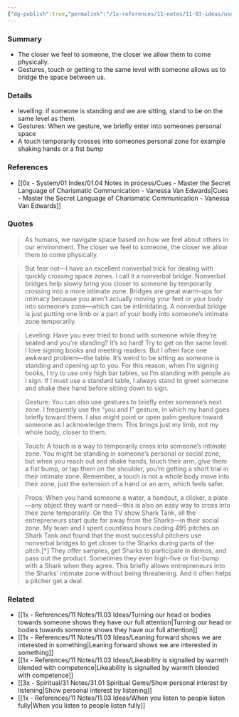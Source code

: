 ```yaml
---
{"dg-publish":true,"permalink":"/1x-references/11-notes/11-03-ideas/use-gestures-touch-or-being-level-with-someone-to-be-closer-to-people/","title":"Use gestures, touch or being level with someone to be closer to  people","created":"2024-08-18T12:18:03.204+03:00","updated":"2024-08-18T19:47:24.941+03:00"}
---
```



### Summary
- The closer we feel to someone, the closer we allow them to come physically.
- Gestures, touch or getting to the same level with someone allows us to bridge the space between us.

### Details
- levelling: if someone is standing and we are sitting, stand to be on the same level as them.
- Gestures: When we gesture, we briefly enter into someones personal space
- A touch temporarily crosses into someones personal zone for example shaking hands or a fist bump

### References
- [[0x - System/01 Index/01.04 Notes in process/Cues - Master the Secret Language of Charismatic Communication - Vanessa Van Edwards\|Cues - Master the Secret Language of Charismatic Communication - Vanessa Van Edwards]]

### Quotes
> As humans, we navigate space based on how we feel about others in our environment. The closer we feel to someone, the closer we allow them to come physically.

> But fear not—I have an excellent nonverbal trick for dealing with quickly crossing space zones. I call it a nonverbal bridge. Nonverbal bridges help slowly bring you closer to someone by temporarily crossing into a more intimate zone.
> Bridges are great warm-ups for intimacy because you aren’t actually moving your feet or your body into someone’s zone—which can be intimidating. A nonverbal bridge is just putting one limb or a part of your body into someone’s intimate zone temporarily.

> Leveling: Have you ever tried to bond with someone while they’re seated and you’re standing? It’s so hard! Try to get on the same level. I love signing books and meeting readers. But I often face one awkward problem—the table. It’s weird to be sitting as someone is standing and opening up to you. For this reason, when I’m signing books, I try to use only high bar tables, so I’m standing with people as I sign. If I must use a standard table, I always stand to greet someone and shake their hand before sitting down to sign.

> Gesture: You can also use gestures to briefly enter someone’s next zone. I frequently use the “you and I” gesture, in which my hand goes briefly toward them. I also might point or open palm gesture toward someone as I acknowledge them. This brings just my limb, not my whole body, closer to them.

> Touch: A touch is a way to temporarily cross into someone’s intimate zone. You might be standing in someone’s personal or social zone, but when you reach out and shake hands, touch their arm, give them a fist bump, or tap them on the shoulder, you’re getting a short trial in their intimate zone. Remember, a touch is not a whole body move into their zone, just the extension of a hand or an arm, which feels safer.

> Props: When you hand someone a water, a handout, a clicker, a plate—any object they want or need—this is also an easy way to cross into their zone temporarily. On the TV show Shark Tank, all the entrepreneurs start quite far away from the Sharks—in their social zone. My team and I spent countless hours coding 495 pitches on Shark Tank and found that the most successful pitchers use nonverbal bridges to get closer to the Sharks during parts of the pitch.[*] They offer samples, get Sharks to participate in demos, and pass out the product. Sometimes they even high-five or fist-bump with a Shark when they agree. This briefly allows entrepreneurs into the Sharks’ intimate zone without being threatening. And it often helps a pitcher get a deal.

### Related
- [[1x - References/11 Notes/11.03 Ideas/Turning our head or bodies towards someone shows they have our full attention\|Turning our head or bodies towards someone shows they have our full attention]]
- [[1x - References/11 Notes/11.03 Ideas/Leaning forward shows we are interested in something\|Leaning forward shows we are interested in something]]
- [[1x - References/11 Notes/11.03 Ideas/Likeability is signalled by warmth blended with competence\|Likeability is signalled by warmth blended with competence]]
- [[3x - Spiritual/31 Notes/31.01 Spiritual Gems/Show personal interest by listening\|Show personal interest by listening]]
- [[1x - References/11 Notes/11.03 Ideas/When you listen to people listen fully\|When you listen to people listen fully]]